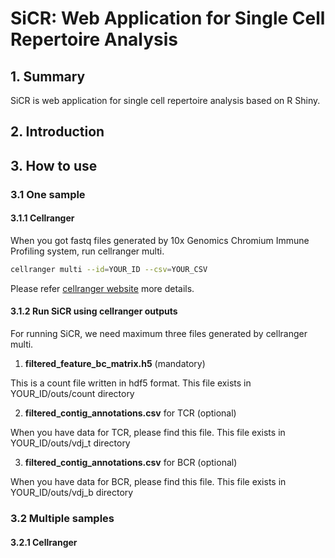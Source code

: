 # SiCR: Web Application for Single Cell Repertoire Analysis
## 1. Summary
SiCR is web application for single cell repertoire analysis based on R Shiny. 
## 2. Introduction
## 3. How to use
### 3.1 One sample
#### 3.1.1 Cellranger
When you got fastq files generated by 10x Genomics Chromium Immune Profiling system, run cellranger multi. 
```bash
cellranger multi --id=YOUR_ID --csv=YOUR_CSV 
```
Please refer [cellranger website](https://support.10xgenomics.com/single-cell-gene-expression/software/pipelines/latest/what-is-cell-ranger) more details.
#### 3.1.2 Run SiCR using cellranger outputs
For running SiCR, we need maximum three files generated by cellranger multi.
1. **filtered_feature_bc_matrix.h5** (mandatory)
<p>This is a count file written in hdf5 format. This file exists in YOUR_ID/outs/count directory

2. **filtered_contig_annotations.csv** for TCR (optional)
<p>When you have data for TCR, please find this file. This file exists in YOUR_ID/outs/vdj_t directory

3. **filtered_contig_annotations.csv** for BCR (optional)
<p>When you have data for BCR, please find this file. This file exists in YOUR_ID/outs/vdj_b directory




### 3.2 Multiple samples
#### 3.2.1 Cellranger
